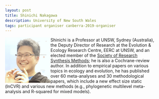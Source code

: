 ```yaml
---
layout: post
title: Shinichi Nakagawa
description: University of New South Wales
tags: participant organiser canberra-2019-organiser
---
```

<img align="left" width="150" height="150" src="/events/2019-04-canberra/people/Nakagawa_Shinichi.jpeg" alt="Shinichi Nakagawa"/>Shinichi is a Professor at UNSW, Sydney (Australia), the Deputy Director of Research at the Evolution & Ecology Research Centre, EERC at UNSW, and an elected member of the <a href="http://www.srsm.org/" target="_blank" rel="noopener">Society of Research Synthesis Methods</a>; he is also a Cochrane-review author. In addition to empirical papers on various topics in ecology and evolution, he has published over 60 meta-analyses and 30 methodological papers, which include a new effect size static (lnCVR) and various new methods (e.g., phylogenetic multilevel meta-analysis and R-squared for mixed models).  

<a href="http://www.i-deel.org/" title="Homepage" target="_blank" rel="noopener">
  <i class="fa fa-home fa-2x" style="color:#4FB3A9"></i>
</a>